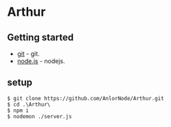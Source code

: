 # Arthur
## Getting started
 - [git](https://git-scm.com/downloads) - git.
 - [node.js](https://nodejs.org/en/download/) - nodejs.

## setup
```
$ git clone https://github.com/AnlorNode/Arthur.git
$ cd .\Arthur\
$ npm i
$ nodemon ./server.js